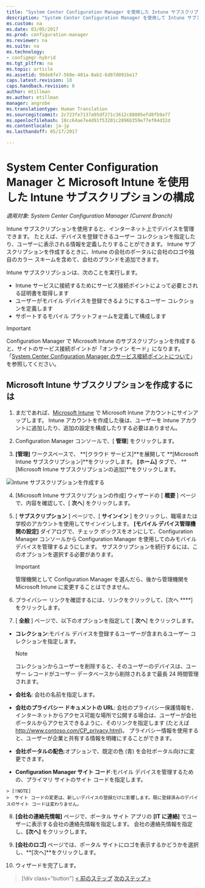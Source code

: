 ```yaml
---
title: "System Center Configuration Manager を使用した Intune サブスクリプションの構成 | Microsoft Docs"
description: "System Center Configuration Manager を使用して Intune サブスクリプションを構成します。"
ms.custom: na
ms.date: 03/05/2017
ms.prod: configuration-manager
ms.reviewer: na
ms.suite: na
ms.technology:
- configmgr-hybrid
ms.tgt_pltfrm: na
ms.topic: article
ms.assetid: 99de8fe7-560e-401a-8ab2-6d87d091be17
caps.latest.revision: 18
caps.handback.revision: 0
author: mtillman
ms.author: mtillman
manager: angrobe
ms.translationtype: Human Translation
ms.sourcegitcommit: 2c723fe7137a95df271c3612c88805efd8fb9a77
ms.openlocfilehash: 10cc64ae7e4d91f53201c2896b359e77ef04d32d
ms.contentlocale: ja-jp
ms.lasthandoff: 05/17/2017

---
```

# <a name="configure-your-intune-subscription-with-system-center-configuration-manager-and-microsoft-intune"></a>System Center Configuration Manager と Microsoft Intune を使用した Intune サブスクリプションの構成

*適用対象: System Center Configuration Manager (Current Branch)*

Intune サブスクリプションを使用すると、インターネット上でデバイスを管理できます。 たとえば、デバイスを登録できるユーザー コレクションを指定したり、ユーザーに表示される情報を定義したりすることができます。 Intune サブスクリプションを作成するときに、Intune の会社のポータルに会社のロゴや独自のカラー スキームを含めて、会社のブランドを追加できます。

Intune サブスクリプションは、次のことを実行します。

-   Intune サービスに接続するためにサービス接続ポイントによって必要とされる証明書を取得します
-   ユーザーがモバイル デバイスを登録できるようにするユーザー コレクションを定義します
-   サポートするモバイル プラットフォームを定義して構成します

> [!IMPORTANT]
>  Configuration Manager で Microsoft Intune のサブスクリプションを作成すると、サイトのサービス接続ポイントが「オンライン モード」になります。 「[System Center Configuration Manager のサービス接続ポイントについて](../../core/servers/deploy/configure/about-the-service-connection-point.md)」を参照してください。

## <a name="to-create-the-microsoft-intune-subscription"></a>Microsoft Intune サブスクリプションを作成するには

1.  まだであれば、[Microsoft Intune](http://go.microsoft.com/fwlink/?LinkID=258216) で Microsoft Intune アカウントにサインアップします。  Intune アカウントを作成した後は、ユーザーを Intune アカウントに追加したり、追加の設定を構成したりする必要はありません。

2.  Configuration Manager コンソールで、[ **管理**] をクリックします。

3.  **[管理]** ワークスペースで、 **[クラウド サービス]**を展開して **[Microsoft Intune サブスクリプション]**をクリックします。 **[ホーム]** タブで、 **[Microsoft Intune サブスクリプションの追加]**をクリックします。

![Intune サブスクリプションを作成する](../media/mdm-set-intune.png)

4.  [Microsoft Intune サブスクリプションの作成] ウィザードの [ **概要** ] ページで、内容を確認して、[ **次へ**] をクリックします。

5.  [ **サブスクリプション** ] ページで、[ **サインイン** ] をクリックし、職場または学校のアカウントを使用してサインインします。 **[モバイル デバイス管理機関の設定]** ダイアログで、チェック ボックスをオンにして、Configuration Manager コンソールから Configuration Manager を使用してのみモバイル デバイスを管理するようにします。 サブスクリプションを続行するには、このオプションを選択する必要があります。

    > [!IMPORTANT]
    >  管理機関として Configuration Manager を選んだら、後から管理機関を Microsoft Intune に変更することはできません。

6.  プライバシー リンクを確認するには、リンクをクリックして、[次へ ****] をクリックします。

7.  [ **全般** ] ページで、以下のオプションを指定して [ **次へ**] をクリックします。

  -   **コレクション**:モバイル デバイスを登録するユーザーが含まれるユーザー コレクションを指定します。

      > [!NOTE]
      >  コレクションからユーザーを削除すると、そのユーザーのデバイスは、ユーザー レコードがユーザー データベースから削除されるまで最長 24 時間管理されます。

  -   **会社名**: 会社の名前を指定します。

  -   **会社のプライバシー ドキュメントの URL**: 会社のプライバシー保護情報を、インターネットからアクセス可能な場所で公開する場合は、ユーザーが会社ポータルからアクセスできるように、そのリンクを指定します (たとえば http://www.contoso.com/CP_privacy.html)。 プライバシー情報を使用すると、ユーザーが企業と共有する情報を明確にすることができます。

  -   **会社ポータルの配色**:オプションで、既定の色 (青) を会社ポータル向けに変更できます。

  -   **Configuration Manager サイト コード**:モバイル デバイスを管理するための、プライマリ サイトのサイト コードを指定します。

    > [!NOTE]
    >  サイト コードの変更は、新しいデバイスの登録だけに影響します。既に登録済みのデバイスのサイト コードは変わりません。

8.  **[会社の連絡先情報]** ページで、ポータル サイト アプリの **[IT に連絡]** でユーザーに表示する会社の連絡先情報を指定します。 会社の連絡先情報を指定し、**[次へ]** をクリックします。

9. **[会社のロゴ]** ページでは、ポータル サイトにロゴを表示するかどうかを選択し、**[次へ]**をクリックします。

10. ウィザードを完了します。

> [!div class="button"]
[< 前のステップ](confirm-dns.md)  [次のステップ >](terms-and-conditions.md)

